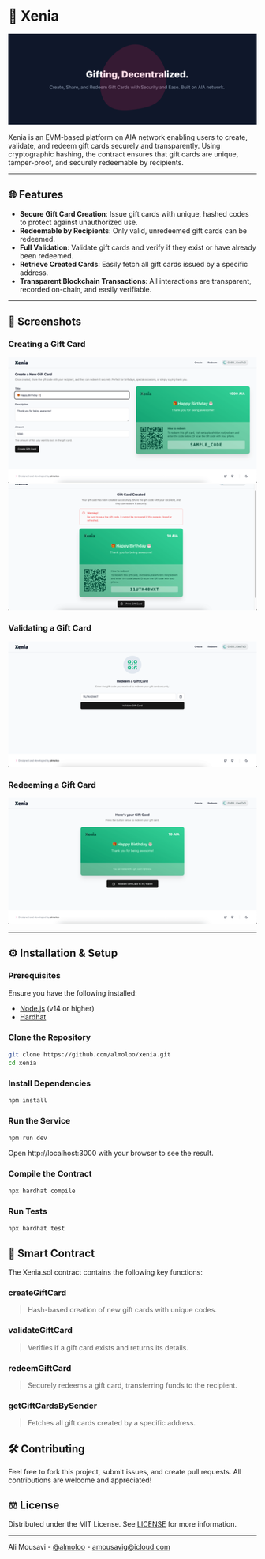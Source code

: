# 🌟 Xenia

![cover-image](/images/hero.png)

Xenia is an EVM-based platform on AIA network enabling users to create, validate, and redeem gift cards securely and transparently. Using cryptographic hashing, the contract ensures that gift cards are unique, tamper-proof, and securely redeemable by recipients.

---

## 🌐 Features

- **Secure Gift Card Creation**: Issue gift cards with unique, hashed codes to protect against unauthorized use.
- **Redeemable by Recipients**: Only valid, unredeemed gift cards can be redeemed.
- **Full Validation**: Validate gift cards and verify if they exist or have already been redeemed.
- **Retrieve Created Cards**: Easily fetch all gift cards issued by a specific address.
- **Transparent Blockchain Transactions**: All interactions are transparent, recorded on-chain, and easily verifiable.

---

## 📸 Screenshots

### Creating a Gift Card

![create-card-screenshot](/images/screenshot-1.png)
![create-card-screenshot](/images/screenshot-2.png)

### Validating a Gift Card

![validate-card-screenshot](/images/screenshot-3.png)

### Redeeming a Gift Card

![redeem-card-screenshot](/images/screenshot-4.png)

---

## ⚙️ Installation & Setup

### Prerequisites

Ensure you have the following installed:

- [Node.js](https://nodejs.org/) (v14 or higher)
- [Hardhat](https://hardhat.org/)

### Clone the Repository

```bash
git clone https://github.com/almoloo/xenia.git
cd xenia
```

### Install Dependencies

```bash
npm install
```

### Run the Service

```bash
npm run dev
```

Open http://localhost:3000 with your browser to see the result.

### Compile the Contract

```bash
npx hardhat compile
```

### Run Tests

```bash
npx hardhat test
```

## 📜 Smart Contract

The Xenia.sol contract contains the following key functions:

### createGiftCard

> Hash-based creation of new gift cards with unique codes.

### validateGiftCard

> Verifies if a gift card exists and returns its details.

### redeemGiftCard

> Securely redeems a gift card, transferring funds to the recipient.

### getGiftCardsBySender

> Fetches all gift cards created by a specific address.

## 🛠️ Contributing

Feel free to fork this project, submit issues, and create pull requests. All contributions are welcome and appreciated!

## ⚖️ License

Distributed under the MIT License. See [LICENSE](/LICENSE) for more information.

---

Ali Mousavi - [@almoloo](https://twitter.com/almoloo) - [amousavig@icloud.com](mailto:amousavig@icloud.com)
